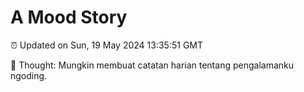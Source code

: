 # A Mood Story

⏰ Updated on Sun, 19 May 2024 13:35:51 GMT

💭 Thought: Mungkin membuat catatan harian tentang pengalamanku ngoding.

